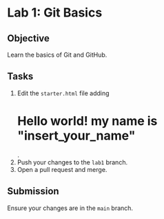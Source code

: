 # Lab 1: Git Basics
## Objective
Learn the basics of Git and GitHub.

## Tasks
1. Edit the `starter.html` file adding <h1> Hello world! my name is "insert_your_name" </h1>.
2. Push your changes to the `lab1` branch.
3. Open a pull request and merge.

## Submission
Ensure your changes are in the `main` branch.
